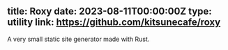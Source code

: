title: Roxy
date: 2023-08-11T00:00:00Z
type: utility
link: https://github.com/kitsunecafe/roxy
-
A very small static site generator made with Rust.

